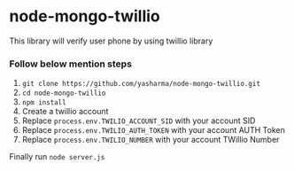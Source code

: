 # node-mongo-twillio
This library will verify user phone by using twillio library

### Follow below mention steps

1. ``git clone https://github.com/yasharma/node-mongo-twillio.git``
2. ``cd node-mongo-twillio``
3. ``npm install``
4. Create a twillio account
5. Replace ``process.env.TWILIO_ACCOUNT_SID`` with your account SID
6. Replace ``process.env.TWILIO_AUTH_TOKEN`` with your account AUTH Token
7. Replace ``process.env.TWILIO_NUMBER`` with your account TWillio Number

Finally run ``node server.js``